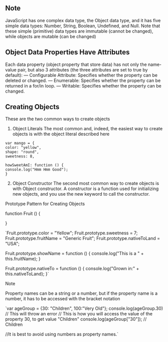 ## Note

JavaScript has one complex data type, the Object data type, and it has five simple data types: Number, String, Boolean, Undefined, and Null. Note that these simple (primitive) data types are immutable (cannot be changed), while objects are mutable (can be changed)

## Object Data Properties Have Attributes

Each data property (object property that store data) has not only the name-value pair, but also 3 attributes (the three attributes are set to true by default):
— Configurable Attribute: Specifies whether the property can be deleted or changed.
— Enumerable: Specifies whether the property can be returned in a for/in loop.
— Writable: Specifies whether the property can be changed.

## Creating Objects
These are the two common ways to create objects

1. Object Literals
The most common and, indeed, the easiest way to create objects is with the object literal described here

```
var mango = {
color: "yellow",
shape: "round",
sweetness: 8,

howSweetAmI: function () {
console.log("Hmm Hmm Good");
}

```

2. Object Constructor
The second most common way to create objects is with Object constructor. A constructor is a function used for initializing new objects, and you use the new keyword to call the constructor.

Prototype Pattern for Creating Objects

function Fruit () {

}

`Fruit.prototype.color = "Yellow";
Fruit.prototype.sweetness = 7;
Fruit.prototype.fruitName = "Generic Fruit";
Fruit.prototype.nativeToLand = "USA";

Fruit.prototype.showName = function () {
console.log("This is a " + this.fruitName);
}

Fruit.prototype.nativeTo = function () {
            console.log("Grown in:" + this.nativeToLand);
}`

Note

Property names can be a string or a number, but if the property name is a number, it has to be accessed with the bracket notation

`var ageGroup = {30: "Children", 100:"Very Old"};
console.log(ageGroup.30) // This will throw an error
// This is how you will access the value of the property 30, to get value "Children"
console.log(ageGroup["30"]); // Children

//It is best to avoid using numbers as property names.`

